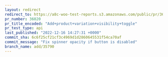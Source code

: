 ```yaml
---
layout: redirect
redirect_to: https://a8c-woo-test-reports.s3.amazonaws.com/public/pr/36020/api/index.html
pr_number: 36020
pr_title_encoded: "Add+product+variation+visibility+toggle"
pr_test_type: api
last_published: "2022-12-16 14:27:31 +0000"
commit_sha: 6c6f25cf21cf3c4969d1d2860645531f54ca70af
commit_message: "Fix spinner opacity if button is disabled"
branch_name: add/35790
---
```

